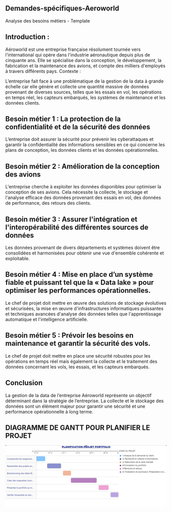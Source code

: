## Demandes-spécifiques-Aeroworld
Analyse des besoins métiers - Template 

## Introduction : 

Aéroworld est une entreprise française résolument tournée vers l'international qui opère dans l'industrie aéronautique depuis plus de cinquante ans. Elle se spécialise dans la conception, le développement, la fabrication et la maintenance des avions, et compte des milliers d'employés à travers différents pays.
Contexte : 

L’entreprise fait face à une problématique de la gestion de la data à grande échelle car elle génère et collecte une quantité massive de données provenant de diverses sources, telles que les essais en vol, les opérations en temps réel, les capteurs embarqués, les systèmes de maintenance et les données clients.


## Besoin métier 1 : La protection de la confidentialité et de la sécurité des données

L’entreprise doit assurer la sécurité pour prévenir les cyberattaques et garantir la   confidentialité des informations sensibles en ce qui concerne les plans de conception, les données clients et les données opérationnelles.

## Besoin métier 2 : Amélioration de la conception des avions

L'entreprise cherche à exploiter les données disponibles pour optimiser la conception de ses avions. Cela nécessite la collecte, le stockage et l'analyse efficace des données provenant des essais en vol, des données de performance, des retours des clients.

## Besoin métier 3 : Assurer l'intégration et l'interopérabilité des différentes sources de données

Les données provenant de divers départements et systèmes doivent être consolidées et harmonisées pour obtenir une vue d'ensemble cohérente et exploitable.



## Besoin métier 4 : Mise en place d’un système fiable et puissant tel que la « Data lake » pour optimiser les performances opérationnelles.

Le chef de projet doit mettre en œuvre des solutions de stockage évolutives et sécurisées, la mise en œuvre d'infrastructures informatiques puissantes et techniques avancées d'analyse des données telles que l'apprentissage automatique et l'intelligence artificielle.


## Besoin métier 5 : Prévoir les besoins en maintenance et garantir la sécurité des vols.

Le chef de projet doit mettre en place une sécurité robustes pour les opérations en temps réel mais également la collecte et le traitement des données concernant les vols, les essais, et les capteurs embarqués.

## Conclusion

La gestion de la data de l’entreprise Aéroworld représente un objectif déterminant dans la stratégie de l’entreprise. La collecte et le stockage des données sont un élément majeur pour garantir une sécurité et une performance opérationnelle à long terme. 

## DIAGRAMME DE GANTT POUR PLANIFIER LE PROJET 

![diagramme de gantt](https://github.com/Kheira-c/images/blob/main/DIAGRAMME%20DE%20GANTT%20Planification%20.jpg?raw=true)
